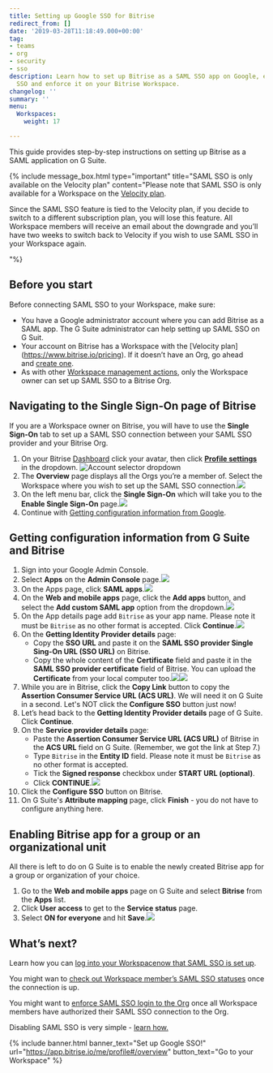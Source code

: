```yaml
---
title: Setting up Google SSO for Bitrise
redirect_from: []
date: '2019-03-28T11:18:49.000+00:00'
tag:
- teams
- org
- security
- sso
description: Learn how to set up Bitrise as a SAML SSO app on Google, enable SAML
  SSO and enforce it on your Bitrise Workspace.
changelog: ''
summary: ''
menu:
  Workspaces:
    weight: 17

---
```

This guide provides step-by-step instructions on setting up Bitrise as a SAML application on G Suite.

{% include message_box.html type="important" title="SAML SSO is only available on the Velocity plan" content="Please note that SAML SSO is only available for a Workspace on the [Velocity plan](https://www.bitrise.io/pricing).

Since the SAML SSO feature is tied to the Velocity plan, if you decide to switch to a different subscription plan, you will lose this feature. All Workspace members will receive an email about the downgrade and you’ll have two weeks to switch back to Velocity if you wish to use SAML SSO in your Workspace again.

"%}

## Before you start

Before connecting SAML SSO to your Workspace, make sure:

* You have a Google administrator account where you can add Bitrise as a SAML app. The G Suite administrator can help setting up SAML SSO on G Suit.
* Your account on Bitrise has a Workspace with the [Velocity plan] (https://www.bitrise.io/pricing). If it doesn’t have an Org, go ahead and [create one](/team-management/organizations/creating-org/).
* As with other [Workspace management actions](/team-management/organizations/members-organizations/), only the Workspace owner can set up SAML SSO to a Bitrise Org.

## Navigating to the Single Sign-On page of Bitrise

If you are a Workspace owner on Bitrise, you will have to use the **Single Sign-On** tab to set up a SAML SSO connection between your SAML SSO provider and your Bitrise Org.

1. On your Bitrise [Dashboard](https://app.bitrise.io/dashboard/builds) click your avatar, then click [**Profile settings**](https://app.bitrise.io/me/profile#/overview) in the dropdown. ![Account selector dropdown](/img/account-settings-dropdown.png)
2. The **Overview** page displays all the Orgs you’re a member of. Select the Workspace where you wish to set up the SAML SSO connection.![](/img/overview-tab.jpg)
3. On the left menu bar, click the **Single Sign-On** which will take you to the **Enable Single Sign-On** page.![](/img/enablesinglesignon.jpg)
4. Continue with [Getting configuration information from Google](/team-management/organizations/setting-up-google-sso-for-bitrise/#getting-configuration-information-from-g-suite-and-bitrise).

## Getting configuration information from G Suite and Bitrise

 1. Sign into your Google Admin Console.
 2. Select **Apps** on the **Admin Console** page.![](/img/googleadmin-apps.jpg)
 3. On the Apps page, click **SAML apps**.![](/img/appsamlapp.jpg)
 4. On the **Web and mobile apps** page, click the **Add apps** button, and select the **Add custom SAML app** option from the dropdown.![](/img/addappsaml.jpg)
 5. On the App details page add `Bitrise` as your app name. Please note it must be `Bitrise` as no other format is accepted. Click **Continue**.![](/img/addappname.jpg)
 6. On the **Getting Identity Provider details** page:
    * Copy the **SSO URL** and paste it on the **SAML SSO provider Single Sing-On URL (SSO URL)** on Bitrise.
    * Copy the whole content of the **Certificate** field and paste it in the **SAML SSO provider certificate** field of Bitrise. You can upload the **Certificate** from your local computer too.![](/img/identityproviderdetails.jpg)![](/img/enablesinglesignon.jpg)
 7. While you are in Bitrise, click the **Copy Link** button to copy the **Assertion Consumer Service URL (ACS URL)**. We will need it on G Suite in a second. Let's NOT click the **Configure SSO** button just now!
 8. Let’s head back to the **Getting Identity Provider details** page of G Suite. Click **Continue**.
 9. On the **Service provider details** page:
    * Paste the **Assertion Consumer Service URL (ACS URL)** of Bitrise in the **ACS URL** field on G Suite. (Remember, we got the link at Step 7.)
    * Type `Bitrise` in the **Entity ID** field. Please note it must be `Bitrise` as no other format is accepted.
    * Tick the **Signed response** checkbox under **START URL (optional)**.
    * Click **CONTINUE**.![](/img/serviceproviderdetails.jpg)
10. Click the **Configure SSO** button on Bitrise.
11. On G Suite's **Attribute mapping** page, click **Finish** - you do not have to configure anything here.

## Enabling Bitrise app for a group or an organizational unit

All there is left to do on G Suite is to enable the newly created Bitrise app for a group or organization of your choice.

1. Go to the **Web and mobile apps** page on G Suite and select **Bitrise** from the **Apps** list.
2. Click **User access** to get to the **Service status** page.
3. Select **ON for everyone** and hit **Save**.![](/img/useraccess.jpg)

## What’s next?

Learn how you can [log into your Workspacenow that SAML SSO is set up](/team-management/organizations/saml-sso-in-organizations/#logging-in-via-saml-sso-with-a-bitrise-account).

You might wan to [check out Workspace member’s SAML SSO statuses](/team-management/organizations/saml-sso-in-organizations/#checking-saml-sso-statuses-on-bitrise) once the connection is up.

You might want to [enforce SAML SSO login to the Org](/team-management/organizations/saml-sso-in-organizations/#enforcing-saml-sso-on-a-workspace) once all Workspace members have authorized their SAML SSO connection to the Org.

Disabling SAML SSO is very simple - [learn how.](/team-management/organizations/saml-sso-in-organizations/#disabling-a-workspaces-saml-sso)

{% include banner.html banner_text="Set up Google SSO!" url="https://app.bitrise.io/me/profile#/overview" button_text="Go to your Workspace" %}